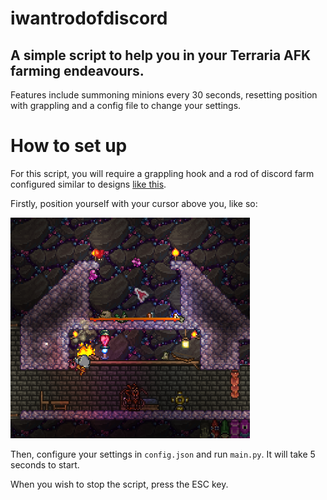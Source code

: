 # iwantrodofdiscord

## A simple script to help you in your Terraria AFK farming endeavours.

Features include summoning minions every 30 seconds, resetting position with grappling and a config file to change your settings.

# How to set up

For this script, you will require a grappling hook and a rod of discord farm configured similar to designs [like this](https://www.youtube.com/watch?v=RyFxXi4xHgM).

Firstly, position yourself with your cursor above you, like so:

![Image of cursor positioning](./images/setup.png)

Then, configure your settings in `config.json` and run `main.py`. It will take 5 seconds to start.

When you wish to stop the script, press the ESC key.
